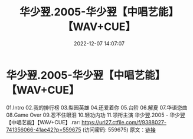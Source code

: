 ﻿---
title: 华少翌.2005-华少翌【中唱艺能】【WAV+CUE】
date: 2022-12-07 14:07:07
categories: WAV车载音乐、镜像
tags: 华语中文
---
# 华少翌.2005-华少翌【中唱艺能】【WAV+CUE】

01.Intro
02.我的排行榜
03.梨园英雄
04.还爱着你
05.台阶
06.解夏
07.华语恋曲
08.Game Over
09.忍不住眼泪
10.轻功内功
11.领衔主演
华少翌.2005 - 华少翌【中唱艺能】【WAV+CUE】.rar: https://url27.ctfile.com/f/9388027-741356066-41ae42?p=559675
(访问密码: 559675)
原文：[链接](https://blog.sina.com.cn/s/blog_1647c7e76010310ho.html)
